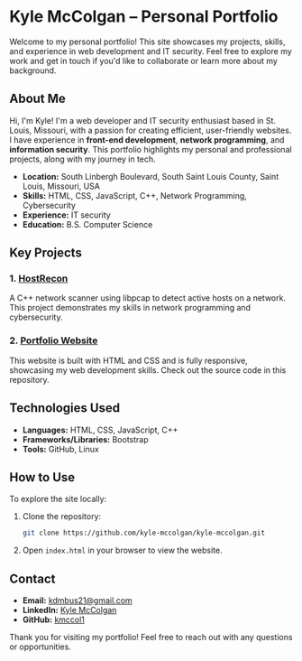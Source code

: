 # Kyle McColgan – Personal Portfolio

Welcome to my personal portfolio! This site showcases my projects, skills, and experience in web development and IT security. Feel free to explore my work and get in touch if you'd like to collaborate or learn more about my background.

<!--![Portfolio Screenshot](https://example.com/screenshot.png) -->

## About Me

Hi, I'm Kyle! I'm a web developer and IT security enthusiast based in St. Louis, Missouri, with a passion for creating efficient, user-friendly websites. I have experience in **front-end development**, **network programming**, and **information security**. This portfolio highlights my personal and professional projects, along with my journey in tech.

- **Location:** South Linbergh Boulevard, South Saint Louis County, Saint Louis, Missouri, USA
- **Skills:** HTML, CSS, JavaScript, C++, Network Programming, Cybersecurity
- **Experience:** IT security
- **Education:** B.S. Computer Science

## Key Projects

### 1. [HostRecon](https://github.com/kmccol1/hostRecon)
A C++ network scanner using libpcap to detect active hosts on a network. This project demonstrates my skills in network programming and cybersecurity.

### 2. [Portfolio Website](https://kmccol1.github.io/kyle-mccolgan)
This website is built with HTML and CSS and is fully responsive, showcasing my web development skills. Check out the source code in this repository.

## Technologies Used

- **Languages:** HTML, CSS, JavaScript, C++
- **Frameworks/Libraries:** Bootstrap
- **Tools:** GitHub, Linux

## How to Use

To explore the site locally:
1. Clone the repository:
    ```bash
    git clone https://github.com/kyle-mccolgan/kyle-mccolgan.git
    ```
2. Open `index.html` in your browser to view the website.

## Contact

- **Email:** kdmbus21@gmail.com
- **LinkedIn:** [Kyle McColgan](https://www.linkedin.com/in/kylemccolgan/)
- **GitHub:** [kmccol1](https://github.com/kmccol1)

Thank you for visiting my portfolio! Feel free to reach out with any questions or opportunities.
